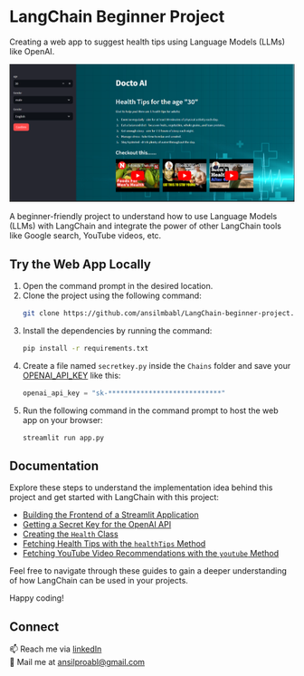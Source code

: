 # LangChain Beginner Project
Creating a web app to suggest health tips using Language Models (LLMs) like OpenAI.

![English](Images/English.png)

A beginner-friendly project to understand how to use Language Models (LLMs) with LangChain and integrate the power of other LangChain tools like Google search, YouTube videos, etc.

## Try the Web App Locally

1. Open the command prompt in the desired location.
2. Clone the project using the following command:
    ```bash
    git clone https://github.com/ansilmbabl/LangChain-beginner-project.git
    ```
3. Install the dependencies by running the command:
    ```bash
    pip install -r requirements.txt
    ```
4. Create a file named `secretkey.py` inside the `Chains` folder and save your [OPENAI_API_KEY](https://help.openai.com/en/articles/4936850-where-do-i-find-my-secret-api-key) like this:
    ```python
    openai_api_key = "sk-****************************"
    ```
5. Run the following command in the command prompt to host the web app on your browser:
    ```bash
    streamlit run app.py
    ```

## Documentation

Explore these steps to understand the implementation idea behind this project and get started with LangChain with this project:

* [Building the Frontend of a Streamlit Application](Docs/streamlit.md)
* [Getting a Secret Key for the OpenAI API](Docs/secretkey.md)
* [Creating the `Health` Class](Docs/Health.md)
* [Fetching Health Tips with the `healthTips` Method](Docs/health_tips.md)
* [Fetching YouTube Video Recommendations with the `youtube` Method](Docs/youtube_video.md)

Feel free to navigate through these guides to gain a deeper understanding of how LangChain can be used in your projects.

Happy coding!

## Connect
📫 Reach me via [linkedIn](Linkedin.com/in/ansilmbabl/) <br>
📧 Mail me at ansilproabl@gmail.com